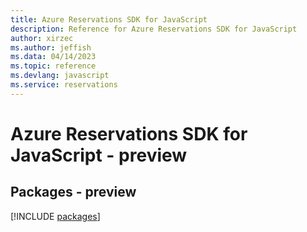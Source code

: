 ```yaml
---
title: Azure Reservations SDK for JavaScript
description: Reference for Azure Reservations SDK for JavaScript
author: xirzec
ms.author: jeffish
ms.data: 04/14/2023
ms.topic: reference
ms.devlang: javascript
ms.service: reservations
---
```

# Azure Reservations SDK for JavaScript - preview
## Packages - preview
[!INCLUDE [packages](reservations-index.md)]